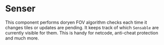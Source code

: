 # Senser

This component performs doryen FOV algorithm checks each time it changes tiles or updates are pending. It keeps track of which `Sensable` are currently visible for them. This is handy for netcode, anti-cheat protection and much more.
